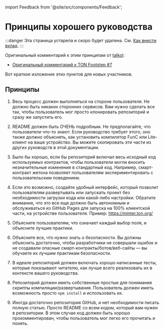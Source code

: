 import Feedback from '@site/src/components/Feedback';

# Принципы хорошего руководства

:::danger
Эта страница устарела и скоро будет удалена.
См. [Как внести вклад](/v3/contribute/).
:::

Оригинальный комментарий к этим принципам от [talkol](https://github.com/talkol):

- [Оригинальный комментарий к TON Footstep #7](https://github.com/ton-society/ton-footsteps/issues/7#issuecomment-1187581181)

Вот краткое изложение этих пунктов для новых участников.

## Принципы

1. Весь процесс должен выполняться на стороне пользователя. Не должно быть никаких сторонних сервисов. Вам нужно сделать все так, чтобы пользователь мог просто клонировать репозиторий и сразу же запустить его.

2. README должен быть ОЧЕНЬ подробным. Не предполагайте, что пользователи что-то знают. Если руководство требует этого, оно также должно объяснять, как установить компилятор FunC или Lite-клиент на ваше устройство. Вы можете скопировать эти части из других руководств в этой документации.

3. Было бы хорошо, если бы репозиторий включал весь исходный код используемых контрактов, чтобы пользователи могли вносить незначительные изменения в стандартный код. Например, смарт-контракт жетона позволяет пользователям экспериментировать с пользовательским поведением.

4. Если это возможно, создайте удобный интерфейс, который позволит пользователям развертывать или запускать проект без необходимости загрузки кода или какой-либо настройки. Обратите внимание, что это все еще должно быть автономным и обслуживаться из GitHub Pages для запуска на 100% клиентской части, на устройстве пользователя. Пример: https://minter.ton.org/

5. Объясните пользователям, что означает каждый выбор поля, и объясните лучшие практики.

6. Объясните все, что нужно знать о безопасности. Вы должны объяснить достаточно, чтобы разработчики не совершали ошибок и не создавали опасные смарт-контракты/ботов/веб-сайты — вы обучаете их лучшим практикам безопасности.

7. В идеале репозиторий должен включать хорошо написанные тесты, которые показывают читателю, как лучше всего реализовать их в контексте вашего руководства.

8. Репозиторий должен иметь собственные простые для понимания скрипты компиляции/развертывания. Пользователь должен иметь возможность просто `npm install` и использовать их.

9. Иногда достаточно репозитория GitHub, и нет необходимости писать полную статью. Просто README со всем кодом, который вам нужен в репозитории. В этом случае код должен быть хорошо прокомментирован, чтобы пользователь мог легко его прочитать и понять.
 <Feedback />

